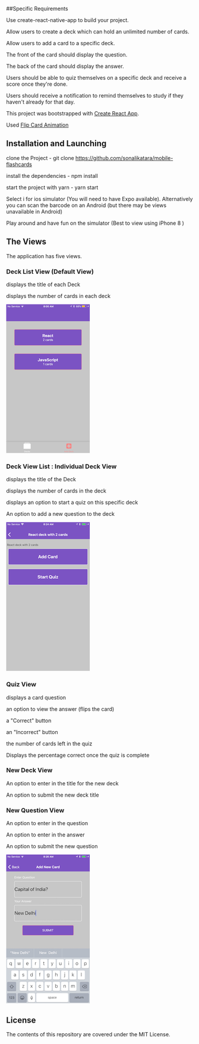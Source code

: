 ##Specific Requirements

Use create-react-native-app to build your project.

Allow users to create a deck which can hold an unlimited number of cards.

Allow users to add a card to a specific deck.

The front of the card should display the question.

The back of the card should display the answer.

Users should be able to quiz themselves on a specific deck and receive a score once they're done.

Users should receive a notification to remind themselves to study if they haven't already for that day.

This project was bootstrapped with [Create React App](https://github.com/facebookincubator/create-react-app).

Used [Flip Card Animation](https://codedaily.io/screencasts/12/Create-a-Flip-Card-Animation-with-React-Native)  

## Installation and Launching

clone the Project - git clone https://github.com/sonalikatara/mobile-flashcards

install the dependencies - npm install

start the project with yarn - yarn start

Select i for ios simulator (You will need to have Expo available). Alternatively you can scan the barcode on an Android (but there may be views unavailable in Android)

Play around and have fun on the simulator (Best to view using iPhone 8 )


## The Views

The application has five views.

### Deck List View (Default View)

displays the title of each Deck

displays the number of cards in each deck

![Main Page](./images/home.jpg)

### Deck View List : Individual Deck View

displays the title of the Deck

displays the number of cards in the deck

displays an option to start a quiz on this specific deck

An option to add a new question to the deck

![Deck Details Page](./images/deckDetails.jpg)

### Quiz View

displays a card question

an option to view the answer (flips the card)

a "Correct" button

an "Incorrect" button

the number of cards left in the quiz

Displays the percentage correct once the quiz is complete

### New Deck View

An option to enter in the title for the new deck

An option to submit the new deck title

### New Question View
An option to enter in the question

An option to enter in the answer

An option to submit the new question

![New Card Page](./images/newCard.jpg)

## License

The contents of this repository are covered under the MIT License.